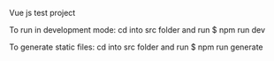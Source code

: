 Vue js test project

To run in development mode:
cd into src folder and run $ npm run dev

To generate static files:
cd into src folder and run $ npm run generate